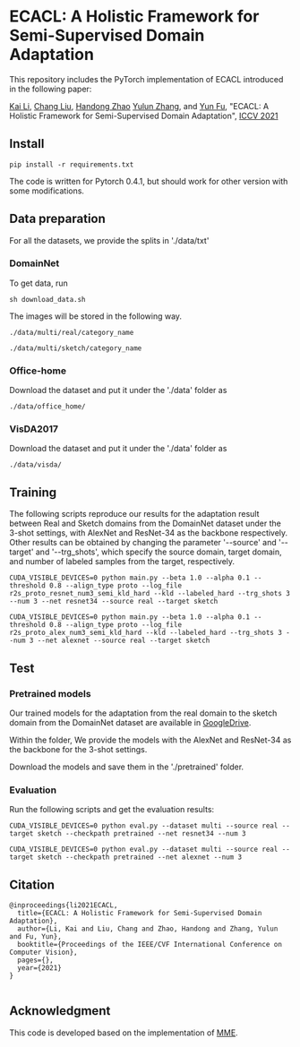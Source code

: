 # ECACL: A Holistic Framework for Semi-Supervised Domain Adaptation

This repository includes the PyTorch implementation of ECACL introduced in the following paper:

[Kai Li](http://kailigo.github.io/), [Chang Liu](https://sites.google.com/view/cliu5/home), [Handong Zhao](https://hdzhao.github.io/) [Yulun Zhang](http://yulunzhang.com/), and [Yun Fu](http://www1.ece.neu.edu/~yunfu/), "ECACL: A Holistic Framework for Semi-Supervised Domain Adaptation",  [ICCV 2021](https://arxiv.org/abs/1807.02758)

## Install

`pip install -r requirements.txt`

The code is written for Pytorch 0.4.1, but should work for other version
with some modifications.

## Data preparation

For all the datasets, we provide the splits in './data/txt'

###  DomainNet

To get data, run

`sh download_data.sh`

The images will be stored in the following way.

`./data/multi/real/category_name`

`./data/multi/sketch/category_name`

### Office-home

Download the dataset and put it under the './data' folder as

`./data/office_home/`

###  VisDA2017

Download the dataset and put it under the './data' folder as

`./data/visda/`

## Training

The following scripts reproduce our results for the adaptation result between Real and Sketch domains from the DomainNet dataset under the 3-shot settings, with AlexNet and ResNet-34 as the backbone respectively. Other results can be obtained by changing the parameter '--source' and '--target' and '--trg_shots', which specify the source domain, target domain, and number of labeled samples from the target, respectively.

`CUDA_VISIBLE_DEVICES=0 python main.py --beta 1.0 --alpha 0.1 --threshold 0.8 --align_type proto --log_file r2s_proto_resnet_num3_semi_kld_hard --kld --labeled_hard --trg_shots 3 --num 3 --net resnet34 --source real --target sketch`

`CUDA_VISIBLE_DEVICES=0 python main.py --beta 1.0 --alpha 0.1 --threshold 0.8 --align_type proto --log_file r2s_proto_alex_num3_semi_kld_hard --kld --labeled_hard --trg_shots 3 --num 3 --net alexnet --source real --target sketch`


## Test

### Pretrained models

Our trained models for the adaptation from the real domain to the sketch domain from the DomainNet dataset are available in [GoogleDrive](https://drive.google.com/drive/folders/1bOBwD4ilX4p3eFxO8Zh8AI4XU0DrcWw5?usp=sharing). 

Within the folder, We provide the models with the AlexNet and ResNet-34 as the backbone for the 3-shot settings. 

Download the models and save them in the './pretrained' folder.

### Evaluation

Run the following scripts and get the evaluation results:

`CUDA_VISIBLE_DEVICES=0 python eval.py --dataset multi --source real --target sketch --checkpath pretrained --net resnet34 --num 3`

`CUDA_VISIBLE_DEVICES=0 python eval.py --dataset multi --source real --target sketch --checkpath pretrained --net alexnet --num 3`




## Citation 


```
@inproceedings{li2021ECACL,
  title={ECACL: A Holistic Framework for Semi-Supervised Domain Adaptation},
  author={Li, Kai and Liu, Chang and Zhao, Handong and Zhang, Yulun and Fu, Yun},
  booktitle={Proceedings of the IEEE/CVF International Conference on Computer Vision},
  pages={},
  year={2021}
}


```


## Acknowledgment 
This code is developed based on the implementation of [MME](https://github.com/VisionLearningGroup/SSDA_MME).



